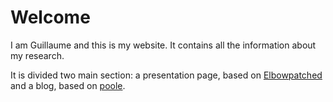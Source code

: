 # Welcome

I am Guillaume and this is my website. It contains all the information about my research.

It is divided two main section: a presentation page, based on [Elbowpatched](http://elbowpatched.com) and a blog, based on [poole](https://github.com/poole/poole).
